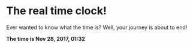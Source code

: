 # The real time clock!

Ever wanted to know what the time is? Well, your journey is about to end!

**The time is Nov 28, 2017, 01:32**